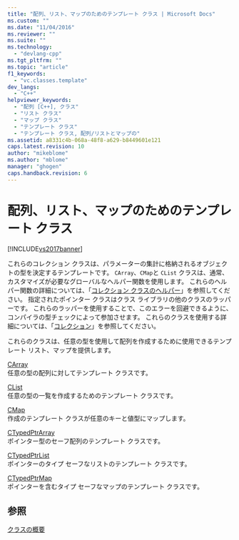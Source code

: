 ```yaml
---
title: "配列、リスト、マップのためのテンプレート クラス | Microsoft Docs"
ms.custom: ""
ms.date: "11/04/2016"
ms.reviewer: ""
ms.suite: ""
ms.technology: 
  - "devlang-cpp"
ms.tgt_pltfrm: ""
ms.topic: "article"
f1_keywords: 
  - "vc.classes.template"
dev_langs: 
  - "C++"
helpviewer_keywords: 
  - "配列 [C++], クラス"
  - "リスト クラス"
  - "マップ クラス"
  - "テンプレート クラス"
  - "テンプレート クラス, 配列/リストとマップの"
ms.assetid: a8331c4b-068a-48f8-a629-b8449601e121
caps.latest.revision: 10
author: "mikeblome"
ms.author: "mblome"
manager: "ghogen"
caps.handback.revision: 6
---
```

# 配列、リスト、マップのためのテンプレート クラス
[!INCLUDE[vs2017banner](../assembler/inline/includes/vs2017banner.md)]

これらのコレクション クラスは、パラメーターの集計に格納されるオブジェクトの型を決定するテンプレートです。  `CArray`、`CMap`と `CList` クラスは、通常、カスタマイズが必要なグローバルなヘルパー関数を使用します。  これらのヘルパー関数の詳細については、「[コレクション クラスのヘルパー](../mfc/reference/collection-class-helpers.md)」を参照してください。  指定されたポインター クラスはクラス ライブラリの他のクラスのラッパーです。  これらのラッパーを使用することで、このエラーを回避できるように、コンパイラの型チェックによって参加させます。  これらのクラスを使用する詳細については、「[コレクション](../mfc/collections.md)」を参照してください。  
  
 これらのクラスは、任意の型を使用して配列を作成するために使用できるテンプレート リスト、マップを提供します。  
  
 [CArray](../mfc/reference/carray-class.md)  
 任意の型の配列に対してテンプレート クラスです。  
  
 [CList](../mfc/reference/clist-class.md)  
 任意の型の一覧を作成するためのテンプレート クラスです。  
  
 [CMap](../mfc/reference/cmap-class.md)  
 作成のテンプレート クラスが任意のキーと値型にマップします。  
  
 [CTypedPtrArray](../mfc/reference/ctypedptrarray-class.md)  
 ポインター型のセーフ配列のテンプレート クラスです。  
  
 [CTypedPtrList](../mfc/reference/ctypedptrlist-class.md)  
 ポインターのタイプ セーフなリストのテンプレート クラスです。  
  
 [CTypedPtrMap](../Topic/CTypedPtrMap%20Class.md)  
 ポインターを含むタイプ セーフなマップのテンプレート クラスです。  
  
## 参照  
 [クラスの概要](../mfc/class-library-overview.md)
